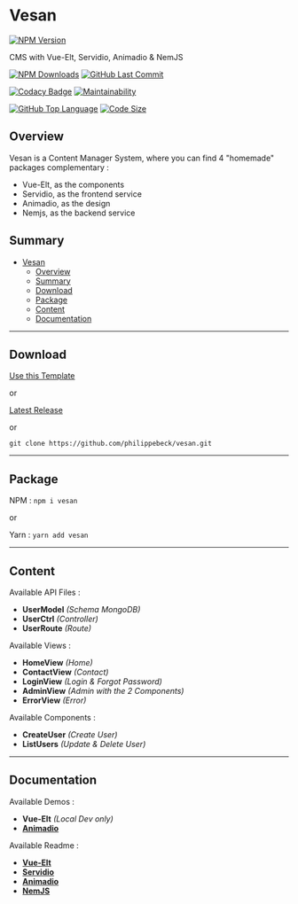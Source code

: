 # Vesan 
[![NPM Version](https://badgen.net/npm/v/vesan)](https://www.npmjs.com/package/vesan)

CMS with Vue-Elt, Servidio, Animadio & NemJS

[![NPM Downloads](https://badgen.net/npm/dt/vesan)](https://www.npmjs.com/package/vesan)
[![GitHub Last Commit](https://badgen.net/github/last-commit/philippebeck/vesan)](https://github.com/philippebeck/vesan/commits/master)

[![Codacy Badge](https://app.codacy.com/project/badge/Grade/cfde730eaf0f48a587afc8b95a2ac119)](https://www.codacy.com/gh/philippebeck/vesan/dashboard)
[![Maintainability](https://api.codeclimate.com/v1/badges/b57960e85b431ab740e3/maintainability)](https://codeclimate.com/github/philippebeck/vesan/maintainability)

[![GitHub Top Language](https://img.shields.io/github/languages/top/philippebeck/vesan)](https://github.com/philippebeck/vesan)
[![Code Size](https://img.shields.io/github/languages/code-size/philippebeck/vesan)](https://github.com/philippebeck/vesan/tree/master)

## Overview

Vesan is a Content Manager System, where you can find 4 "homemade" packages complementary :
-  Vue-Elt, as the components  
-  Servidio, as the frontend service  
-  Animadio, as the design  
-  Nemjs, as the backend service  

## Summary

- [Vesan](#vesan)
  - [Overview](#overview)
  - [Summary](#summary)
  - [Download](#download)
  - [Package](#package)
  - [Content](#content)
  - [Documentation](#documentation)

---

## Download

[Use this Template](https://github.com/philippebeck/vesan/generate)  

or

[Latest Release](https://github.com/philippebeck/vesan/releases)  

or

`git clone https://github.com/philippebeck/vesan.git`  
  
---

## Package

NPM : `npm i vesan`  

or

Yarn : `yarn add vesan`  

---

## Content

Available API Files :
-   **UserModel** *(Schema MongoDB)*  
-   **UserCtrl** *(Controller)*  
-   **UserRoute** *(Route)*  

Available Views :  
-   **HomeView** *(Home)*  
-   **ContactView** *(Contact)*  
-   **LoginView** *(Login & Forgot Password)*  
-   **AdminView** *(Admin with the 2 Components)*  
-   **ErrorView** *(Error)*  

Available Components :  
-   **CreateUser** *(Create User)*  
-   **ListUsers** *(Update & Delete User)*  
---

## Documentation

Available Demos :
-   **Vue-Elt** *(Local Dev only)*  
-   [**Animadio**](https://philippebeck.github.io/animadio)  

Available Readme :  
-   [**Vue-Elt**](https://github.com/philippebeck/vue-elt)  
-   [**Servidio**](https://github.com/philippebeck/servidio)  
-   [**Animadio**](https://github.com/philippebeck/animadio)  
-   [**NemJS**](https://github.com/philippebeck/nemjs)  
